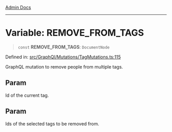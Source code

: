 [Admin Docs](/)

***

# Variable: REMOVE\_FROM\_TAGS

> `const` **REMOVE\_FROM\_TAGS**: `DocumentNode`

Defined in: [src/GraphQl/Mutations/TagMutations.ts:115](https://github.com/Aad1tya27/talawa-admin/blob/dd4a08e622d0fa38bcf9758a530e8cdf917dbac8/src/GraphQl/Mutations/TagMutations.ts#L115)

GraphQL mutation to remove people from multiple tags.

## Param

Id of the current tag.

## Param

Ids of the selected tags to be removed from.

